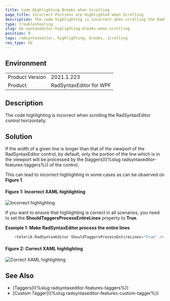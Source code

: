 ```yaml
---
title: Code Highlighting Breaks when Scrolling
page_title: Incorrect Portions are Highlighted when Scrolling
description: The code highlighting is incorrect when scrolling the RadSyntaxEditor control horizontally.
type: troubleshooting
slug: kb-syntaxeditor-higlighting-breaks-when-scrolling
position: 0
tags: radsyntaxeditor, highlighting, breaks, scrolling
res_type: kb
---
```


## Environment
<table>
    <tbody>
	    <tr>
	    	<td>Product Version</td>
	    	<td>2021.1.223</td>
	    </tr>
	    <tr>
	    	<td>Product</td>
	    	<td>RadSyntaxEditor for WPF</td>
	    </tr>
    </tbody>
</table>

## Description

The code highlighting is incorrect when scrolling the RadSyntaxEditor control horizontally.

## Solution

If the width of a given line is longer than that of the viewport of the RadSyntaxEditor control, by default, only the portion of the line which is in the viewport will be processed by the [taggers]({%slug radsyntaxeditor-features-taggers%}) of the control.

This can lead to incorrect highlighting in some cases as can be observed on **Figure 1**. 

#### Figure 1: Incorrect XAML highlighting

![Incorrect highlighting](images/kb-syntaxeditor-higlighting-breaks-when-scrolling-1.png)

If you want to ensure that highlighting is correct in all scenarios, you need to set the **ShouldTaggersProcessEntireLines** property to **True**.

__Example 1: Make RadSyntaxEditor process the entire lines__
```C#
    <telerik:RadSyntaxEditor ShouldTaggersProcessEntireLines="True" />
```

#### Figure 2: Correct XAML highlighting

![Correct XAML highlighting](images/kb-syntaxeditor-higlighting-breaks-when-scrolling-2.png)

## See Also

* [Taggers]({%slug radsyntaxeditor-features-taggers%})
* [Custom Tagger]({%slug radsyntaxeditor-features-custom-tagger%})